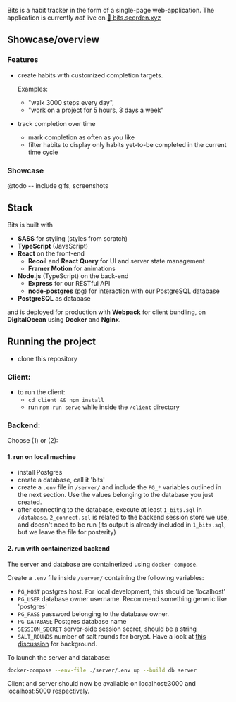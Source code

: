 Bits is a habit tracker in the form of a single-page web-application. The application is currently _not_ live on [🔵 bits.seerden.xyz](https://bits.seerden.xyz)

## Showcase/overview

### Features

-   create habits with customized completion targets.

    Examples:

    -   "walk 3000 steps every day",
    -   "work on a project for 5 hours, 3 days a week"

-   track completion over time
    -   mark completion as often as you like
    -   filter habits to display only habits yet-to-be completed in the current time cycle

### Showcase

@todo -- include gifs, screenshots

## Stack

Bits is built with

-   **SASS** for styling (styles from scratch)
-   **TypeScript** (JavaScript)
-   **React** on the front-end
    -   **Recoil** and **React Query** for UI and server state management
    -   **Framer Motion** for animations
-   **Node.js** (TypeScript) on the back-end
    -   **Express** for our RESTful API
    -   **node-postgres** (pg) for interaction with our PostgreSQL database
-   **PostgreSQL** as database

and is deployed for production with **Webpack** for client bundling, on **DigitalOcean** using **Docker** and **Nginx**.

## Running the project

-   clone this repository

### Client:

-   to run the client:
    -   `cd client && npm install`
    -   run `npm run serve` while inside the `/client` directory

### Backend:

Choose (1) or (2):

#### 1. run on local machine

-   install Postgres
-   create a database, call it 'bits'
-   create a `.env` file in `/server/` and include the `PG_*` variables outlined in the next section. Use the values belonging to the database you just created.
-   after connecting to the database, execute at least `1_bits.sql` in `/database`. `2_connect.sql` is related to the backend session store we use, and doesn't need to be run (its output is already included in `1_bits.sql`, but we leave the file for posterity)

#### 2. run with containerized backend

The server and database are containerized using `docker-compose`.

Create a `.env` file inside `/server/` containing the following variables:

-   `PG_HOST` postgres host. For local development, this should be 'localhost'
-   `PG_USER` database owner username. Recommend something generic like 'postgres'
-   `PG_PASS` password belonging to the database owner.
-   `PG_DATABASE` Postgres database name
-   `SESSION_SECRET` server-side session secret, should be a string
-   `SALT_ROUNDS` number of salt rounds for bcrypt. Have a look at [this discussion](https://security.stackexchange.com/questions/17207/recommended-of-rounds-for-bcrypt) for background.

To launch the server and database:

```sh
docker-compose --env-file ./server/.env up --build db server
```

Client and server should now be available on localhost:3000 and localhost:5000 respectively.

